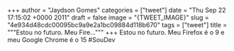 
+++
author = "Jaydson Gomes"
categories = ["tweet"]
date = "Thu Sep 22 17:15:02 +0000 2011"
draft = false
image = "{TWEET_IMAGE}"
slug = "4e934d48cdc00095bc9a9e2a1bc09884d118b670"
tags = ["tweet"]
title = """Estou no futuro. Meu Fire..."""
+++
Estou no futuro. Meu Firefox é o 9 e meu Google Chrome é o 15 #SouDev
